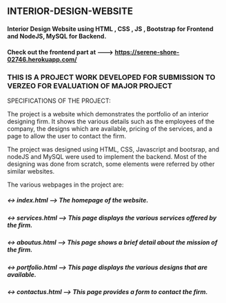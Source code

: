 ## INTERIOR-DESIGN-WEBSITE
#### Interior Design Website using HTML , CSS , JS , Bootstrap for Frontend and NodeJS, MySQL for Backend.

#### Check out the frontend part at ---> https://serene-shore-02746.herokuapp.com/


### THIS IS A PROJECT WORK DEVELOPED FOR SUBMISSION TO VERZEO FOR EVALUATION OF MAJOR PROJECT ###

SPECIFICATIONS OF THE PROJECT:

The project is a website which demonstrates the portfolio of an interior designing firm. It shows the various details such as the employees of the company, the designs which are available, pricing of the services, and a page to allow the user to contact the firm.

The project was designed using HTML, CSS, Javascript and bootsrap, and nodeJS and MySQL were used to implement the backend. Most of the designing was done from scratch, some elements were referred by other similar websites.

The various webpages in the project are: 

##### <-> index.html          -->  The homepage of the website.
##### <-> services.html       -->  This page displays the various services offered by the firm.
##### <-> aboutus.html        -->  This page shows a brief detail about the mission of the firm.
##### <-> portfolio.html      -->  This page displays the various designs that are available.
##### <-> contactus.html      -->  This page provides a form to contact the firm. 
